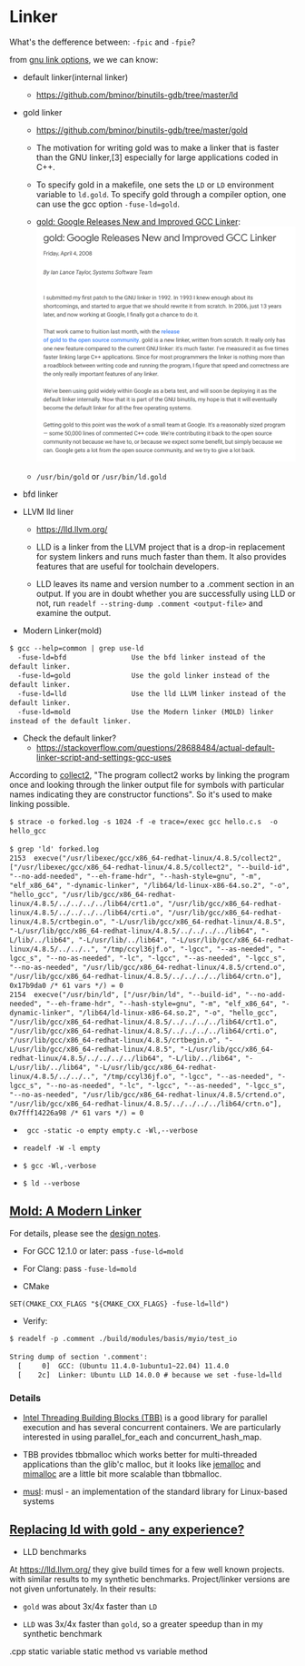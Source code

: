 # Linker
What's the defference between: `-fpic` and `-fpie`?

from [gnu link options](https://gcc.gnu.org/onlinedocs/gcc/Link-Options.html), we we can know:
* default linker(internal linker)
  - https://github.com/bminor/binutils-gdb/tree/master/ld

* gold linker
  - https://github.com/bminor/binutils-gdb/tree/master/gold
  
  - The motivation for writing gold was to make a linker that is faster than the GNU linker,[3] especially for large applications coded in C++.
  
  - To specify gold in a makefile, one sets the `LD` or `LD` environment variable to `ld.gold`. To specify gold through a compiler option, one can use the gcc option `-fuse-ld=gold`.

  - [gold: Google Releases New and Improved GCC Linker](https://opensource.googleblog.com/2008/04/gold-google-releases-new-and-improved.html): ![](./gold-Ian_Lance_Taylor.png)
  
  - `/usr/bin/gold` or `/usr/bin/ld.gold`

* bfd linker

* LLVM lld liner
  - https://lld.llvm.org/
  
  - LLD is a linker from the LLVM project that is a drop-in replacement for system linkers and runs much faster than them. It also provides features that are useful for toolchain developers.
  
  - LLD leaves its name and version number to a .comment section in an output. If you are in doubt whether you are successfully using LLD or not, run `readelf --string-dump .comment <output-file>` and examine the output.

* Modern Linker(mold)

```
$ gcc --help=common | grep use-ld
  -fuse-ld=bfd                Use the bfd linker instead of the default linker.
  -fuse-ld=gold               Use the gold linker instead of the default linker.
  -fuse-ld=lld                Use the lld LLVM linker instead of the default linker.
  -fuse-ld=mold               Use the Modern linker (MOLD) linker instead of the default linker.
```



- Check the default linker?
  - https://stackoverflow.com/questions/28688484/actual-default-linker-script-and-settings-gcc-uses

According to [collect2](https://gcc.gnu.org/onlinedocs/gccint/Collect2.html), "The program collect2 works by linking the program once and looking through the linker output file for symbols with particular names indicating they are constructor functions". So it's used to make linking possible.

```
$ strace -o forked.log -s 1024 -f -e trace=/exec gcc hello.c.s  -o hello_gcc

$ grep 'ld' forked.log 
2153  execve("/usr/libexec/gcc/x86_64-redhat-linux/4.8.5/collect2", ["/usr/libexec/gcc/x86_64-redhat-linux/4.8.5/collect2", "--build-id", "--no-add-needed", "--eh-frame-hdr", "--hash-style=gnu", "-m", "elf_x86_64", "-dynamic-linker", "/lib64/ld-linux-x86-64.so.2", "-o", "hello_gcc", "/usr/lib/gcc/x86_64-redhat-linux/4.8.5/../../../../lib64/crt1.o", "/usr/lib/gcc/x86_64-redhat-linux/4.8.5/../../../../lib64/crti.o", "/usr/lib/gcc/x86_64-redhat-linux/4.8.5/crtbegin.o", "-L/usr/lib/gcc/x86_64-redhat-linux/4.8.5", "-L/usr/lib/gcc/x86_64-redhat-linux/4.8.5/../../../../lib64", "-L/lib/../lib64", "-L/usr/lib/../lib64", "-L/usr/lib/gcc/x86_64-redhat-linux/4.8.5/../../..", "/tmp/ccyl36jf.o", "-lgcc", "--as-needed", "-lgcc_s", "--no-as-needed", "-lc", "-lgcc", "--as-needed", "-lgcc_s", "--no-as-needed", "/usr/lib/gcc/x86_64-redhat-linux/4.8.5/crtend.o", "/usr/lib/gcc/x86_64-redhat-linux/4.8.5/../../../../lib64/crtn.o"], 0x17b9da0 /* 61 vars */) = 0
2154  execve("/usr/bin/ld", ["/usr/bin/ld", "--build-id", "--no-add-needed", "--eh-frame-hdr", "--hash-style=gnu", "-m", "elf_x86_64", "-dynamic-linker", "/lib64/ld-linux-x86-64.so.2", "-o", "hello_gcc", "/usr/lib/gcc/x86_64-redhat-linux/4.8.5/../../../../lib64/crt1.o", "/usr/lib/gcc/x86_64-redhat-linux/4.8.5/../../../../lib64/crti.o", "/usr/lib/gcc/x86_64-redhat-linux/4.8.5/crtbegin.o", "-L/usr/lib/gcc/x86_64-redhat-linux/4.8.5", "-L/usr/lib/gcc/x86_64-redhat-linux/4.8.5/../../../../lib64", "-L/lib/../lib64", "-L/usr/lib/../lib64", "-L/usr/lib/gcc/x86_64-redhat-linux/4.8.5/../../..", "/tmp/ccyl36jf.o", "-lgcc", "--as-needed", "-lgcc_s", "--no-as-needed", "-lc", "-lgcc", "--as-needed", "-lgcc_s", "--no-as-needed", "/usr/lib/gcc/x86_64-redhat-linux/4.8.5/crtend.o", "/usr/lib/gcc/x86_64-redhat-linux/4.8.5/../../../../lib64/crtn.o"], 0x7fff14226a98 /* 61 vars */) = 0
```

- ` gcc -static -o empty empty.c -Wl,--verbose`

- `readelf -W -l empty`

- `$ gcc -Wl,-verbose`

- `$ ld --verbose`

## [Mold: A Modern Linker](https://github.com/rui314/mold)
For details, please see the [design notes](https://github.com/rui314/mold/blob/main/docs/design.md).

- For GCC 12.1.0 or later: pass `-fuse-ld=mold`

- For Clang: pass `-fuse-ld=mold`

- CMake
```
SET(CMAKE_CXX_FLAGS "${CMAKE_CXX_FLAGS} -fuse-ld=lld")
```

- Verify:
```
$ readelf -p .comment ./build/modules/basis/myio/test_io

String dump of section '.comment':
  [     0]  GCC: (Ubuntu 11.4.0-1ubuntu1~22.04) 11.4.0
  [    2c]  Linker: Ubuntu LLD 14.0.0 # because we set -fuse-ld=lld
```

### Details
- [Intel Threading Building Blocks (TBB)](https://github.com/oneapi-src/oneTBB) is a good library for parallel execution and has several concurrent containers. We are particularly interested in using parallel_for_each and concurrent_hash_map.

- TBB provides tbbmalloc which works better for multi-threaded applications than the glib'c malloc, but it looks like [jemalloc](https://github.com/jemalloc/jemalloc) and [mimalloc](https://github.com/microsoft/mimalloc) are a little bit more scalable than tbbmalloc.


* [musl](https://git.musl-libc.org/cgit/musl/): musl - an implementation of the standard library for Linux-based systems


## [Replacing ld with gold - any experience?](https://stackoverflow.com/questions/3476093/replacing-ld-with-gold-any-experience/53921263#53921263)

- LLD benchmarks

At https://lld.llvm.org/ they give build times for a few well known projects. with similar results to my synthetic benchmarks. Project/linker versions are not given unfortunately. In their results:

  - `gold` was about 3x/4x faster than `LD`

  - `LLD` was 3x/4x faster than `gold`, so a greater speedup than in my synthetic benchmark


.cpp
static variable
static method
vs 
variable
method
